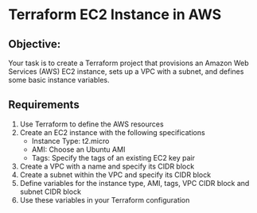 # Terraform EC2 Instance in AWS

## Objective:
Your task is to create a Terraform project that provisions an Amazon Web Services (AWS) EC2 instance, sets up a VPC with a subnet, and defines some basic instance variables.

## Requirements
1. Use Terraform to define the AWS resources
2. Create an EC2 instance with the following specifications
    - Instance Type: t2.micro
    - AMI: Choose an Ubuntu AMI
    - Tags: Specify the tags of an existing EC2 key pair
3. Create a VPC with a name and specify its CIDR block
4. Create a subnet within the VPC and specify its CIDR block
5. Define variables for the instance type, AMI, tags, VPC CIDR block and subnet CIDR block
6. Use these variables in your Terraform configuration